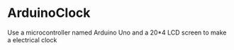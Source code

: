 # ArduinoClock
Use a microcontroller named Arduino Uno and a 20*4 LCD screen to make a electrical clock
